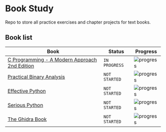 # Book Study
Repo to store all practice exercises and chapter projects for text books.

## Book list

Book | Status | Progress
--- | --- | ---
[C Programming - A Modern Approach 2nd Edition](http://a.co/6p0NuUL) | `IN PROGRESS` | ![progress](https://progress-bar.dev/25/ "progress")
[Practical Binary Analysis](https://nostarch.com/binaryanalysis) | `NOT STARTED` | ![progress](https://progress-bar.dev/0/ "progress")
[Effective Python](https://nostarch.com/binaryanalysis) | `NOT STARTED` | ![progress](https://progress-bar.dev/0/ "progress")
[Serious Python](https://nostarch.com/seriouspython) | `NOT STARTED` | ![progress](https://progress-bar.dev/0/ "progress")
[The Ghidra Book](https://nostarch.com/GhidraBook) | `NOT STARTED` | ![progress](https://progress-bar.dev/0/ "progress")
